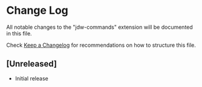# Change Log

All notable changes to the "jdw-commands" extension will be documented in this file.

Check [Keep a Changelog](http://keepachangelog.com/) for recommendations on how to structure this file.

## [Unreleased]

- Initial release